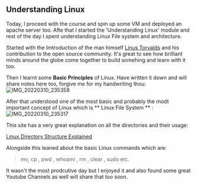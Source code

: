 ## Understanding Linux

Today, I proceed with the course and spin up some VM and deployed an apache server too. Afte that I started the 'Understanding Linux' module and rest of the day I spent understanding Linux File system and architecture.

Started with the Imtroduction of the man himself [Linus Torvalds](https://en.wikipedia.org/wiki/Linus_Torvalds) and his contribution to the open source community.
It's great to see how brilliant minds around the globe come together to build somehing and learn with it too.

Then I learnt some **Basic Principles** of Linux. Have written it down and will share notes here too, forgive me for my handwriting thou:
![IMG_20220310_235358](https://user-images.githubusercontent.com/89379595/157730741-7ec3a0cf-ed15-4863-880e-af5fec1fe5a4.jpg)

After that understood one of the most basic and probably the modt important concept of Linux which is ** Linux File System ** :
![IMG_20220310_235317](https://user-images.githubusercontent.com/89379595/157731015-725da677-785c-4914-b310-e23a1a33f8ba.jpg)

This site has a very great explanation on all the directories and their usage:

[Linux Directory Structure Explained](https://www.howtogeek.com/117435/htg-explains-the-linux-directory-structure-explained/#:~:text=Linux%20exposes%20devices%20as%20files,SATA%20drive%20in%20the%20system)

Alongside this leaned about the basic Linux commands which are:
>mv, cp , pwd , whoami , rm , clear , sudo etc.

It wasn't the most prodcutive day but I enjoyed it and also found some great Youtube Channels as well will share that too soon.
